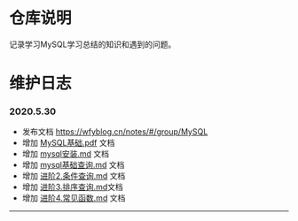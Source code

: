 # 仓库说明

记录学习MySQL学习总结的知识和遇到的问题。

# 维护日志

### 2020.5.30

- 发布文档 https://wfyblog.cn/notes/#/group/MySQL
- 增加 [MySQL基础.pdf](https://github.com/wfy-belief/group-study/blob/master/MySQL/MySQL基础.pdf) 文档
- 增加 [mysql安装.md](https://github.com/wfy-belief/group-study/blob/master/MySQL/mysql安装.md) 文档
- 增加 [mysql基础查询.md](https://github.com/wfy-belief/group-study/blob/master/MySQL/mysql基础查询.md) 文档
- 增加 [进阶2.条件查询.md](https://github.com/wfy-belief/group-study/blob/master/MySQL/进阶2.条件查询.md) 文档
- 增加 [进阶3.排序查询.md](https://github.com/wfy-belief/group-study/blob/master/MySQL/进阶3.排序查询.md)文档
- 增加 [进阶4.常见函数.md](https://github.com/wfy-belief/group-study/blob/master/MySQL/进阶4.常见函数.md) 文档

---

